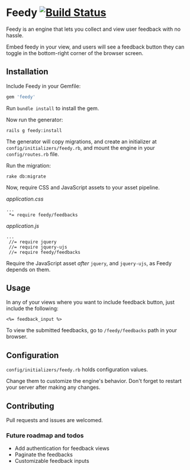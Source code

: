 # Feedy [![Build Status](https://travis-ci.org/sungwoncho/feedy.svg?branch=master)](https://travis-ci.org/sungwoncho/feedy)

Feedy is an engine that lets you collect and view user feedback with no hassle.

Embed feedy in your view, and users will see a feedback button they can toggle in the bottom-right corner of the browser screen.

## Installation

Include Feedy in your Gemfile:

```ruby
gem 'feedy'
```

Run `bundle install` to install the gem.

Now run the generator:

```
rails g feedy:install
```

The generator will copy migrations, and create an initializer at `config/initializers/feedy.rb`, and mount the engine in your `config/routes.rb` file.

Run the migration:

```
rake db:migrate
```

Now, require CSS and JavaScript assets to your asset pipeline.

*application.css*
```
...
 *= require feedy/feedbacks
```

*application.js*
```
...
 //= require jquery
 //= require jquery-ujs
 //= require feedy/feedbacks
```

Require the JavaScript asset *after* `jquery`, and `jquery-ujs`, as Feedy depends on them.


## Usage

In any of your views where you want to include feedback button, just include the following:

```
<%= feedback_input %>
```

To view the submitted feedbacks, go to `/feedy/feedbacks` path in your browser.


## Configuration

`config/initializers/feedy.rb` holds configuration values.

Change them to customize the engine's behavior. Don't forget to restart your server after making any changes.


## Contributing

Pull requests and issues are welcomed.

### Future roadmap and todos

* Add authentication for feedback views
* Paginate the feedbacks
* Customizable feedback inputs
